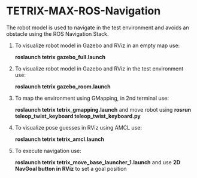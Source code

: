 # TETRIX-MAX-ROS-Navigation

The robot model is used to navigate in the test environment and avoids an obstacle using the ROS Navigation Stack.


1) To visualize robot model in Gazebo and RViz in an empty map use:
      
      **roslaunch tetrix gazebo_full.launch**


2) To visualize robot model in Gazebo and RViz in the test environment use:
      
      **roslaunch tetrix gazebo_room.launch**


3) To map the environment using GMapping, in 2nd terminal use:
      
      **roslaunch tetrix tetrix_gmapping.launch** 
      and move robot using **rosrun teleop_twist_keyboard teleop_twist_keyboard.py** 


4) To visualize pose guesses in RViz using AMCL use:
      
      **roslaunch tetrix tetrix_amcl.launch** 


5) To execute navigation use:

      **roslaunch tetrix tetrix_move_base_launcher_1.launch** 
      and use **2D NavGoal button in RViz** to set a goal position


      
      





